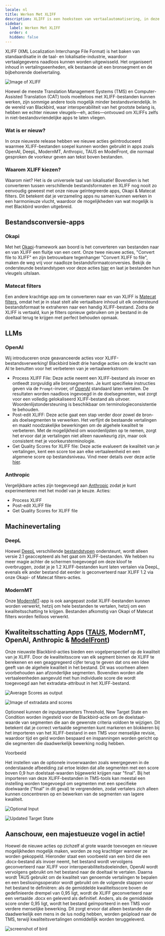 ```yaml
---
locale: nl
title: Werken Met XLIFF
description: XLIFF is een hoeksteen van vertaalautomatisering, in deze gids laten we enkele voorbeelden zien van hoe je XLIFF kunt gebruiken in Blackbird.
sidebar:
  label: Werken Met XLIFF
  order: 4
  hidden: false
---
```


XLIFF (XML Localization Interchange File Format) is het baken van standaardisatie in de taal- en lokalisatie-industrie, waardoor vertaalgegevens naadloos kunnen worden uitgewisseld. Het organiseert inhoud in vertalingseenheden, elk bestaande uit een bronsegment en de bijbehorende doelvertaling.

![Image of XLIFF](~/assets/guides/xliff/ImageOfXliff.png)

Hoewel de meeste Translation Management Systems (TMS) en Computer-Assisted Translation (CAT) tools moeiteloos met XLIFF-bestanden kunnen werken, zijn sommige andere tools mogelijk minder bestandsvriendelijk. In de wereld van Blackbird, waar interoperabiliteit van het grootste belang is, hebben we echter nieuwe vleugels—eh, acties—ontvouwd om XLIFFs zelfs in niet-bestandsvriendelijke apps te laten vliegen.

### Wat is er nieuw?

In onze nieuwste release hebben we nieuwe acties geïntroduceerd waarmee XLIFF-bestanden soepel kunnen worden gebruikt in apps zoals OpenAI, DeepL, ModernMT, Anthropic, TAUS en ModelFront, die normaal gesproken de voorkeur geven aan tekst boven bestanden.

### Waarom XLIFF kiezen?

Waarom niet? Het is de universele taal van lokalisatie! Bovendien is het converteren tussen verschillende bestandsformaten en XLIFF nog nooit zo eenvoudig geweest met onze nieuw geïntegreerde apps, Okapi & Matecat filters. Dit betekent dat je verzameling apps nu samen kunnen werken in een harmonieuze vlucht, waardoor de mogelijkheden van wat mogelijk is met Blackbird worden uitgebreid.

## Bestandsconversie-apps

### Okapi

Met het [Okapi](../../apps/okapi/)-framework aan boord is het converteren van bestanden naar en van XLIFF een fluitje van een cent. Onze twee nieuwe acties, "Convert file to XLIFF" en zijn betrouwbare tegenhanger "Convert XLIFF to file", maken de weg vrij voor naadloze bestandsformaatconversies. Bekijk de ondersteunde bestandstypen voor deze acties [hier](https://www.okapiframework.org/wiki/index.php?title=Filters) en laat je bestanden hun vleugels uitslaan.

### Matecat filters

Een andere krachtige app om te converteren naar en van XLIFF is [Matecat filters](../../apps/matecatfilters/), omdat het je in staat stelt alle vertaalbare inhoud uit elk ondersteund bestandsformaat te extraheren naar een handig XLIFF-bestand. Zodra de XLIFF is vertaald, kun je filters opnieuw gebruiken om je bestand in de doeltaal terug te krijgen met perfect behouden opmaak.

## LLMs

### OpenAI

Wij introduceren onze geavanceerde acties voor XLIFF-bestandsverwerking! Blackbird biedt drie handige acties om de kracht van AI te benutten voor het verbeteren van je vertaalwerkstroom:

- Process XLIFF File: Deze actie neemt een XLIFF-bestand als invoer en ontleedt zorgvuldig alle bronsegmenten. Je kunt specifieke instructies geven via de `Prompt`-invoer, of [OpenAI](../../apps/openai/) standaard laten vertalen. De resultaten worden naadloos ingevoegd in de doelsegmenten, wat zorgt voor een volledig gelokaliseerd XLIFF-bestand als uitvoer. Woordenlijstondersteuning is beschikbaar om terminologieconsistentie te behouden.
- Post-edit XLIFF: Deze actie gaat een stap verder door zowel de bron- als doelsegmenten te verwerken. Het verfijnt de bestaande vertalingen en maakt noodzakelijke bewerkingen om de algehele kwaliteit te verbeteren. Met de mogelijkheid om woordenlijsten op te nemen, zorgt het ervoor dat je vertalingen niet alleen nauwkeurig zijn, maar ook consistent met je voorkeursterminologie.
- Get Quality Scores for XLIFF file: Deze actie evalueert de kwaliteit van je vertalingen, kent een score toe aan elke vertaaleenheid en een algemene score op bestandsniveau. Vind meer details over deze actie [hier](../../apps/openai/#xliff-operations).

### Anthropic

Vergelijkbare acties zijn toegevoegd aan [Anthropic](../../apps/anthropic/#xliff-actions) zodat je kunt experimenteren met het model van je keuze.
Acties:

- Process XLIFF
- Post-edit XLIFF file
- Get Quality Scores for XLIFF file

## Machinevertaling

### DeepL

Hoewel [DeepL](../../apps/deepl/) verschillende [bestandstypen](https://developers.deepl.com/docs/api-reference/document) ondersteunt, wordt alleen versie 2.1 geaccepteerd als het gaat om XLIFF-bestanden. We hebben nu meer magie achter de schermen toegevoegd om deze kloof te overbruggen, zodat je je 1.2 XLIFF-bestanden kunt laten vertalen via DeepL, evenals elk ander bestand dat eerder is geconverteerd naar XLIFF 1.2 via onze Okapi- of Matecat filters-acties.

### ModernMT

Onze [ModernMT](../../apps/modernmt/)-app is ook aangepast zodat XLIFF-bestanden kunnen worden verwerkt, hetzij om hele bestanden te vertalen, hetzij om een kwaliteitsschatting te krijgen. Bestanden afkomstig van Okapi of Matecat filters worden feilloos verwerkt.

## Kwaliteitsschatting Apps ([TAUS](../../apps/taus/), ModernMT, OpenAI, Anthropic & [ModelFront](../../apps/modelfront/))

Onze nieuwste Blackbird-acties bieden een vogelperspectief op de kwaliteit van je XLIFF. Door de kwaliteitsscore van elk segment binnen de XLIFF te berekenen en een geaggregeerd cijfer terug te geven dat ons een idee geeft van de algehele kwaliteit in het bestand. Dit was voorheen alleen voorbehouden aan afzonderlijke segmenten. Bovendien worden alle vertaaleenheden aangevuld met hun individuele score die wordt toegevoegd aan het extradata-attribuut in het XLIFF-bestand.

![Average Scores as output](~/assets/guides/xliff/AverageScore.png)

![Image of extradata and scores](~/assets/guides/xliff/Imageofextradataandscores.png)

Optioneel kunnen de inputparameters Threshold, New Target State en Condition worden ingesteld voor de Blackbird-actie om de doelstaat-waarde van segmenten die aan de gewenste criteria voldoen te wijzigen. Dit betekent dat je correct vertaalde segmenten kunt markeren en blokkeren bij het importeren van het XLIFF-bestand in een TMS voor menselijke revisie, waardoor tijd en geld worden bespaard en inspanningen worden gericht op die segmenten die daadwerkelijk bewerking nodig hebben.

Voorbeeld

Het instellen van de optionele invoerwaarden zoals weergegeven in de onderstaande afbeelding zal ertoe leiden dat alle segmenten met een score boven 0,9 hun doelstaat-waarden bijgewerkt krijgen naar "final". Bij het importeren van deze XLIFF-bestanden in TMS-tools kan meestal een instelling worden toegevoegd om segmenten met een specifieke doelwaarde ("final" in dit geval) te vergrendelen, zodat vertalers zich alleen kunnen concentreren op en bewerken van de segmenten van lagere kwaliteit.

![Optional Input](~/assets/guides/xliff/optionalinput.png)

![Updated Target State](~/assets/guides/xliff/UpdatedTargetState.png)

## Aanschouw, een majestueuze vogel in actie!

Hoewel de nieuwe acties op zichzelf al grote waarde toevoegen en nieuwe mogelijkheden mogelijk maken, worden ze nog krachtiger wanneer ze worden gekoppeld. Hieronder staat een voorbeeld van een bird die een .docx-bestand als invoer neemt, het bestand wordt vervolgens geconverteerd naar XLIFF voor interoperabiliteitsdoeleinden, OpenAI wordt vervolgens gebruikt om het bestand naar de doeltaal te vertalen. Daarna wordt TAUS gebruikt om de kwaliteit van genoemde vertalingen te bepalen en een beslissingsoperator wordt gebruikt om de volgende stappen voor het bestand te definiëren: als de gemiddelde kwaliteitsscore boven de gedefinieerde drempel van 0,95 ligt, wordt de XLIFF geconverteerd naar een vertaalde .docx en geleverd als definitief. Anders, als de gemiddelde score onder 0,95 ligt, wordt het bestand geïmporteerd in een TMS voor verdere menselijke bewerking. Dit zorgt ervoor dat alleen bestanden die daadwerkelijk een mens in de lus nodig hebben, worden geüpload naar de TMS, terwijl kwaliteitsvertalingen onmiddellijk worden teruggeleverd.

![screenshot of bird](~/assets/guides/xliff/XliffSampleBird.png)